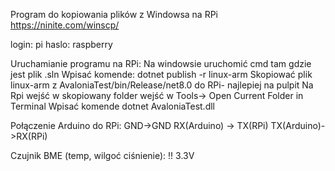 Program do kopiowania plików z Windowsa na RPi 
https://ninite.com/winscp/

login: pi
haslo: raspberry

Uruchamianie programu na RPi:
Na windowsie uruchomić cmd tam gdzie jest plik .sln
Wpisać komende:
dotnet publish -r linux-arm
Skopiować plik linux-arm z  AvaloniaTest/bin/Release/net8.0 do RPi- najlepiej na pulpit
Na Rpi wejść w skopiowany folder wejść w Tools-> Open Current Folder in Terminal
Wpisać komende dotnet AvaloniaTest.dll


Połączenie Arduino do RPi:
GND->GND
RX(Arduino) -> TX(RPi)
TX(Arduino)->RX(RPi)

Czujnik BME (temp, wilgoć ciśnienie):
  !!  3.3V

